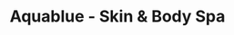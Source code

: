 ---
title: "Aquablue - Skin & Body Spa"
url: /salinas/aquablue-skin-und-body-spa/
shop: Kosmetik
---